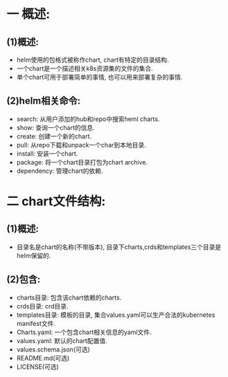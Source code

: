 # 一 概述:
## (1)概述:
- helm使用的包格式被称作chart, chart有特定的目录结构.
- 一个chart是一个描述相关k8s资源集的文件的集合.
- 单个chart可用于部署简单的事情, 也可以用来部署复杂的事情.

## (2)helm相关命令:
- search: 从用户添加的hub和repo中搜索heml charts.
- show: 查询一个chart的信息.
- create: 创建一个新的chart.
- pull: 从repo下载和unpack一个char到本地目录.
- install: 安装一个chart.
- package: 将一个chart目录打包为chart archive.
- dependency: 管理chart的依赖.

# 二 chart文件结构:
## (1)概述:
- 目录名是chart的名称(不带版本), 目录下charts,crds和templates三个目录是helm保留的.

## (2)包含:
- charts目录: 包含该chart依赖的charts.
- crds目录: crd目录.
- templates目录: 模板的目录, 集合values.yaml可以生产合法的kubernetes manifest文件.
- Charts.yaml: 一个包含chart相关信息的yaml文件.
- values.yaml: 默认的chart配置值.
- values.schema.json(可选)
- README.md(可选)
- LICENSE(可选)
